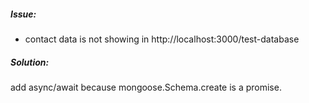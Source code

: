 ##### Issue:
* contact data is not showing in http://localhost:3000/test-database

##### Solution:
add async/await because mongoose.Schema.create is a promise.

